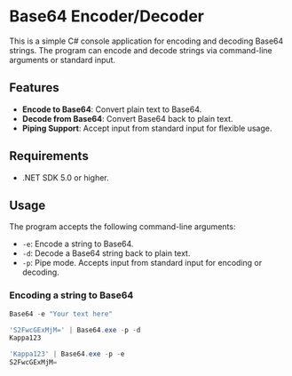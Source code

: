# Base64 Encoder/Decoder

This is a simple C# console application for encoding and decoding Base64 strings. The program can encode and decode strings via command-line arguments or standard input.

## Features

- **Encode to Base64**: Convert plain text to Base64.
- **Decode from Base64**: Convert Base64 back to plain text.
- **Piping Support**: Accept input from standard input for flexible usage.

## Requirements

- .NET SDK 5.0 or higher.

## Usage

The program accepts the following command-line arguments:

- `-e`: Encode a string to Base64.
- `-d`: Decode a Base64 string back to plain text.
- `-p`: Pipe mode. Accepts input from standard input for encoding or decoding.

### Encoding a string to Base64

```powershell
Base64 -e "Your text here"

```

```powershell
'S2FwcGExMjM=' | Base64.exe -p -d
Kappa123
```

```powershell
'Kappa123' | Base64.exe -p -e
S2FwcGExMjM=
```
